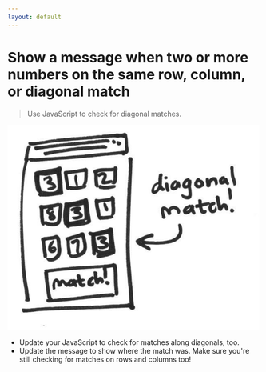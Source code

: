 ```yaml
---
layout: default
---
```


# Show a message when two or more numbers on the same row, column, or diagonal match

> Use JavaScript to check for diagonal matches.

![](/img/8.jpg)

* Update your JavaScript to check for matches along diagonals, too.
* Update the message to show where the match was. Make sure you're still checking for matches on rows and columns too!
